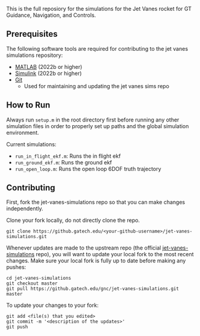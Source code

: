 This is the full reposiory for the simulations for the Jet Vanes rocket for GT Guidance, Navigation, and Controls. 

## Prerequisites

The following software tools are required for contributing to the jet vanes simulations repository:
- [MATLAB](https://www.mathworks.com/help/install/install-products.html) (2022b or higher)
- [Simulink](https://www.mathworks.com/help/install/install-products.html) (2022b or higher)
- [Git](https://git-scm.com/downloads)
  - Used for maintaining and updating the jet vanes sims repo

## How to Run

Always run `setup.m` in the root directory first before running any other simulation files in order to properly set up paths and the global simulation environment.

Current simulations:
- `run_in_flight_ekf.m`: Runs the in flight ekf
- `run_ground_ekf.m`: Runs the ground ekf
- `run_open_loop.m`: Runs the open loop 6DOF truth trajectory 

## Contributing

First, fork the jet-vanes-simulations repo so that you can make changes independently. 

Clone your fork locally, do not directly clone the repo.

```
git clone https://github.gatech.edu/<your-github-username>/jet-vanes-simulations.git
```

Whenever updates are made to the upstream repo (the official [jet-vanes-simulations](https://github.gatech.edu/gnc/jet-vanes-simulations) repo), you will want to update your local fork to the most recent changes. Make sure your local fork is fully up to date before making any pushes:
```
cd jet-vanes-simulations
git checkout master
git pull https://github.gatech.edu/gnc/jet-vanes-simulations.git master
```

To update your changes to your fork:
```
git add <file(s) that you edited>
git commit -m '<description of the updates>'
git push
```